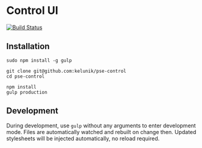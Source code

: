 # Control UI

[![Build Status](https://travis-ci.org/coolcrowd/control-ui.svg?branch=master)](https://travis-ci.org/coolcrowd/control-ui)

## Installation

```
sudo npm install -g gulp

git clone git@github.com:kelunik/pse-control
cd pse-control
 
npm install
gulp production
```

## Development

During development, use `gulp` without any arguments to enter development mode.
Files are automatically watched and rebuilt on change then.
Updated stylesheets will be injected automatically, no reload required.